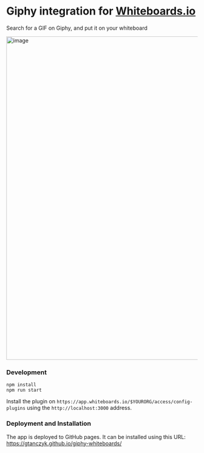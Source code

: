 # Giphy integration for [Whiteboards.io](https://whiteboards.io)

Search for a GIF on Giphy, and put it on your whiteboard

<img width="853" alt="image" src="https://user-images.githubusercontent.com/1281113/170933617-580b4aa8-10f9-4fc1-a25f-b3d992ca2192.png">

### Development

```
npm install
npm run start
```

Install the plugin on `https://app.whiteboards.io/$YOURORG/access/config-plugins` using the `http://localhost:3000` address.


### Deployment and Installation

The app is deployed to GitHub pages. It can be installed using this URL: https://gtanczyk.github.io/giphy-whiteboards/
